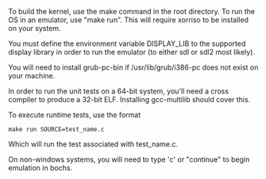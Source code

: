 To build the kernel, use the make command in the root directory. To run the OS in an emulator, use "make run". This will require xorriso to be installed on your system.

You must define the environment variable DISPLAY_LIB to the supported display library in order to run the emulator (to either sdl or sdl2 most likely).

You will need to install grub-pc-bin if /usr/lib/grub/i386-pc does not exist on your machine.

In order to run the unit tests on a 64-bit system, you'll need a cross compiler to produce a 32-bit ELF. Installing gcc-multilib should cover this.

To execute runtime tests, use the format

	make run SOURCE=test_name.c

Which will run the test associated with test_name.c.

On non-windows systems, you will need to type 'c' or "continue" to begin emulation in bochs.
